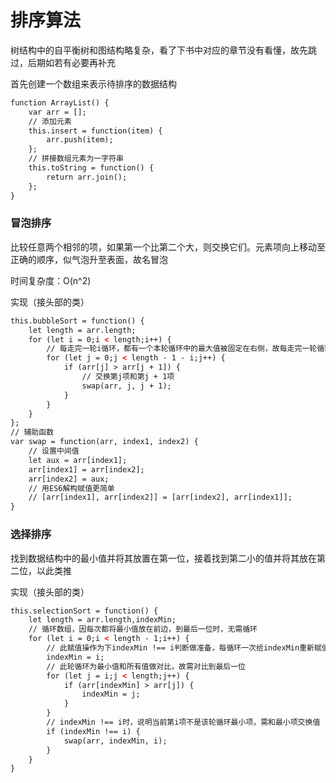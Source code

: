 # 排序算法

树结构中的自平衡树和图结构略复杂，看了下书中对应的章节没有看懂，故先跳过，后期如若有必要再补充

首先创建一个数组来表示待排序的数据结构

```HTML
function ArrayList() {
	var arr = [];
	// 添加元素
	this.insert = function(item) {
		arr.push(item);
	};
	// 拼接数组元素为一字符串
	this.toString = function() {
		return arr.join();
	};
}
```

### 冒泡排序

比较任意两个相邻的项，如果第一个比第二个大，则交换它们。元素项向上移动至正确的顺序，似气泡升至表面，故名冒泡

时间复杂度：O(n^2)

实现（接头部的类）

```HTML
this.bubbleSort = function() {
	let length = arr.length;
	for (let i = 0;i < length;i++) {
		// 每走完一轮i循环，都有一个本轮循环中的最大值被固定在右侧，故每走完一轮循环，下轮循环需比较的值都-1，所以j的循环要-i
		for (let j = 0;j < length - 1 - i;j++) {
			if (arr[j] > arr[j + 1]) {
				// 交换第j项和第j + 1项
				swap(arr, j, j + 1);
			}
		}
	}
};
// 辅助函数
var swap = function(arr, index1, index2) {
	// 设置中间值
	let aux = arr[index1];
	arr[index1] = arr[index2];
	arr[index2] = aux;
	// 用ES6解构赋值更简单
	// [arr[index1], arr[index2]] = [arr[index2], arr[index1]];
}
```

### 选择排序

找到数据结构中的最小值并将其放置在第一位，接着找到第二小的值并将其放在第二位，以此类推

实现（接头部的类）

```HTML
this.selectionSort = function() {
	let length = arr.length,indexMin;
	// 循环数组，因每次都将最小值放在前边，到最后一位时，无需循环
	for (let i = 0;i < length - 1;i++) {
		// 此赋值操作为下indexMin !== i判断做准备，每循环一次给indexMin重新赋值
		indexMin = i;
		// 此轮循环为最小值和所有值做对比，故需对比到最后一位
		for (let j = i;j < length;j++) {
			if (arr[indexMin] > arr[j]) {
				indexMin = j;
			}
		}
		// indexMin !== i时，说明当前第i项不是该轮循环最小项，需和最小项交换值
		if (indexMin !== i) {
			swap(arr, indexMin, i);
		}
	}
}
```